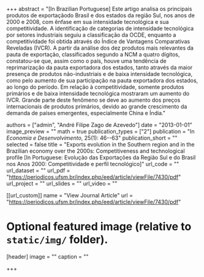 +++
abstract = "[In Brazilian Portuguese] Este  artigo analisa os  principais  produtos  de exportaçãodo  Brasil  e  dos estados da região Sul, nos anos de 2000 e 2008, com ênfase em sua intensidade tecnológica e sua competitividade. A identificação de categorias de intensidade tecnológica por setores industriais seguiu a classificação da OCDE, enquanto a competitividade foi obtida através do  Índice  de  Vantagens  Comparativas  Reveladas  (IVCR). A  partir  da  análise  dos dez produtos  mais  relevantes  da  pauta  de  exportação, classificados segundo  a  NCM  a  quatro dígitos, constatou-se  que, assim  como o  país,  houve  uma tendência  de  reprimarização da pauta exportadora dos estados, tanto através da maior presença de produtos não-industriais e  de baixa  intensidade  tecnológica, como  pelo  aumento  de  sua  participação  na  pauta exportadora  dos  estados, ao  longo  do  período. Em  relação à competitividade, somente produtos primários  e  de  baixa  intensidade  tecnológica mostraram  um  aumento do IVCR. Grande  parte  deste  fenômeno  se deve  ao aumento  dos  preços  internacionais de produtos primários, devido ao grande crescimento da demanda de países emergentes, especialmente China e Índia."

authors = ["admin", "André Filipe Zago de Azevedo"]
date = "2013-01-01"
image_preview = ""
math = true
publication_types = ["2"]
publication = "In *Economia e Desenvolvimento*, 25(1): 46--63"
publication_short = ""
selected = false
title = "Exports evolution in the Southern region and in the Brazilian economy over the 2000s: Competitiveness and technological profile [In Portuguese: Evolução das Exportações da Região Sul e do Brasil nos Anos 2000: Competitividade e perfil tecnológico]"
url_code = ""
url_dataset = ""
url_pdf = "https://periodicos.ufsm.br/index.php/eed/article/viewFile/7430/pdf"
url_project = ""
url_slides = ""
url_video = ""

[[url_custom]]
name = "View Journal Article"
url = "https://periodicos.ufsm.br/index.php/eed/article/viewFile/7430/pdf"

# Optional featured image (relative to `static/img/` folder).
[header]
image = ""
caption = ""

+++
